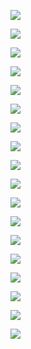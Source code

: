 ![](attachments/Pasted%20image%2020250714113454.png)

![](attachments/Pasted%20image%2020250714113513.png)

![](attachments/Pasted%20image%2020250714113520.png)

![](attachments/Pasted%20image%2020250714113548.png)

![](attachments/Pasted%20image%2020250714113606.png)

![](attachments/Pasted%20image%2020250714113618.png)

![](attachments/Pasted%20image%2020250714113623.png)

![](attachments/Pasted%20image%2020250714113634.png)

![](attachments/Pasted%20image%2020250714113644.png)

![](attachments/Pasted%20image%2020250714113649.png)

![](attachments/Pasted%20image%2020250714113737.png)

![](attachments/Pasted%20image%2020250714113655.png)

![](attachments/Pasted%20image%2020250714113704.png)

![](attachments/Pasted%20image%2020250714113718.png)

![](attachments/Pasted%20image%2020250714113745.png)

![](attachments/Pasted%20image%2020250714113750.png)

![](attachments/Pasted%20image%2020250714113758.png)

![](attachments/Pasted%20image%2020250714113807.png)
